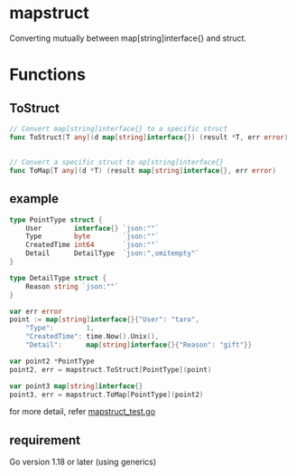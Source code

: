 # mapstruct
Converting mutually between map[string]interface{} and struct.

# Functions
## ToStruct
```go
// Convert map[string]interface{} to a specific struct
func ToStruct[T any](d map[string]interface{}) (result *T, err error) 
```
##
```go
// Convert a specific struct to ap[string]interface{} 
func ToMap[T any](d *T) (result map[string]interface{}, err error) 
```

## example
```go
type PointType struct {
	User        interface{} `json:""`
	Type        byte        `json:""`
	CreatedTime int64       `json:""`
	Detail      DetailType  `json:",omitempty"`
}

type DetailType struct {
	Reason string `json:""`
}

var err error
point := map[string]interface{}{"User": "taro",
	"Type":        1,
	"CreatedTime": time.Now().Unix(),
	"Detail":      map[string]interface{}{"Reason": "gift"}}

var point2 *PointType
point2, err = mapstruct.ToStruct[PointType](point)

var point3 map[string]interface{}
point3, err = mapstruct.ToMap[PointType](point2)
```
for more detail, refer [mapstruct_test.go](https://github.com/UedaTakeyuki/mapstruct/blob/main/test/mapstruct_test.go)

## requirement
Go version 1.18 or later (using generics)
